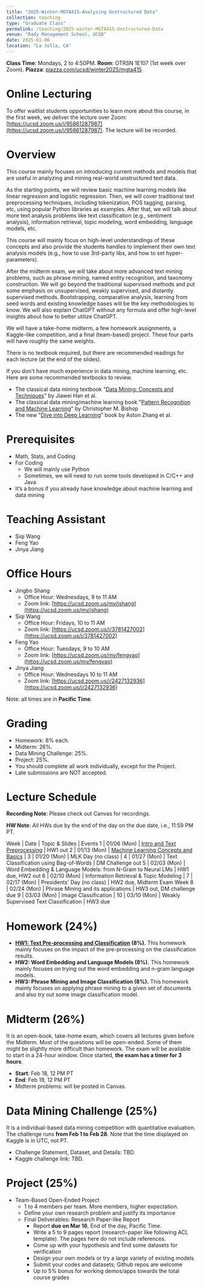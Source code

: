 ```yaml
---
title: "2025-Winter-MGTA415-Analyzing Unstructured Data"
collection: teaching
type: "Graduate Class"
permalink: /teaching/2025-winter-MGTA415-Unstructured-Data
venue: "Rady Management School, UCSD"
date: 2025-01-06
location: "La Jolla, CA"
---
```


**Class Time**: Mondays, 2 to 4:50PM.  **Room**: OTRSN 1E107 (1st week over Zoom).  **Piazza**: [piazza.com/ucsd/winter2025/mgta415](https://piazza.com/ucsd/winter2025/mgta415)


Online Lecturing
======

To offer waitlist students opportunities to learn more about this course, in the first week, we deliver the lecture over Zoom: [https://ucsd.zoom.us/j/95861287987](https://ucsd.zoom.us/j/95861287987). The lecture will be recorded. 


Overview
======

This course mainly focuses on introducing current methods and models that are useful in analyzing and mining real-world unstructured text data.

As the starting points, we will review basic machine learning models like linear regression and logistic regression. Then, we will cover traditional text preprocessing techniques, including tokenization, POS tagging, parsing, etc, using popular Python libraries as examples. After that, we will talk about more text analysis problems like text classification (e.g., sentiment analysis), information retrieval, topic modeling, word embedding, language models, etc.

This course will mainly focus on high-level understandings of these concepts and also provide the students handles to implement their own text analysis models (e.g., how to use 3rd-party libs, and how to set hyper-parameters).

After the midterm exam, we will take about more advanced text mining problems, such as phrase mining, named entity recognition, and taxonomy construction. We will go beyond the traditional supervised methods and put some emphasis on unsupervised, weakly supervised, and distantly supervised methods. Bootstrapping, comparative analysis, learning from seed words and existing knowledge bases will be the key methodologies to know. We will also explain ChatGPT without any formula and offer high-level insights about how to better utilize ChatGPT.

We will have a take-home midterm, a few homework assignments, a Kaggle-like competition, and a final (team-based) project. These four parts will have roughly the same weights.

There is no textbook required, but there are recommended readings for each lecture (at the end of the slides).

If you don't have much experience in data mining, machine learning, etc. Here are some recommended textbooks to review.

- The classical data mining textbook "[Data Mining: Concepts and Techniques](https://books.google.com/books/about/Data_Mining_Concepts_and_Techniques.html?id=pQws07tdpjoC&source=kp_book_description)" by Jiawei Han et al.
- The classical data mining/machine learning book "[Pattern Recognition and Machine Learning](https://books.google.com/books/about/Pattern_Recognition_and_Machine_Learning.html?id=HL4HrgEACAAJ&source=kp_book_description)" by Christopher M. Bishop
- The new "[Dive into Deep Learning](https://d2l.ai/)" book by Aston Zhang et al.


Prerequisites
======

- Math, Stats, and Coding
- For Coding
    - We will mainly use Python
    - Sometimes, we will need to run some tools developed in C/C++ and Java
- It’s a bonus if you already have knowledge about machine learning and data mining

Teaching Assistant
======

- Siqi Wang
- Feng Yao
- Jinya Jiang

Office Hours
======

- Jingbo Shang
    - Office Hour: Wednesdays, 9 to 11 AM
    - Zoom link: [https://ucsd.zoom.us/my/jshang](https://ucsd.zoom.us/my/jshang)
- Siqi Wang
    - Office Hour: Fridays, 10 to 11 AM
    - Zoom link: [https://ucsd.zoom.us/j/3781427002](https://ucsd.zoom.us/j/3781427002)
- Feng Yao
    - Office Hour: Tuesdays, 9 to 10 AM
    - Zoom link: [https://ucsd.zoom.us/my/fengyao](https://ucsd.zoom.us/my/fengyao)
- Jinya Jiang
    - Office Hour: Wednesdays 10 to 11 AM
    - Zoom link: [https://ucsd.zoom.us/j/2427132936](https://ucsd.zoom.us/j/2427132936)

Note: all times are in **Pacific Time**.

Grading
======

- Homework: 8% each. 
- Midterm: 26%.
- Data Mining Challenge: 25%.
- Project: 25%.
- You should complete all work individually, except for the Project.
- Late submissions are NOT accepted.

Lecture Schedule
======

**Recording Note**: Please check out Canvas for recordings.

**HW Note**: All HWs due by the end of the day on the due date, i.e., 11:59 PM PT. 

Week | Date        | Topic & Slides                                              | Events
1    | 01/06 (Mon) | [Intro and Text Preprocessing](https://www.dropbox.com/scl/fo/69mqjaddkd2ckdjjdncl0/AH8lKFP5-2A5KRvLKMWWeMo?rlkey=raofwqnsvq2f10l2dgxo3g2sw&dl=0) | HW1 out
2    | 01/13 (Mon) | [Machine Learning Concepts and Basics](https://www.dropbox.com/scl/fo/go93bqeu1evefrv41coyy/AC8awIhayeIUWylq_O3rdzY?rlkey=4ayyqt8mffcs281f4t545g2w3&dl=0) | 
3    | 01/20 (Mon) | MLK Day (no class)  | 
4    | 01/27 (Mon) | Text Classification using Bag-of-Words | DM Challenge out
5    | 02/03 (Mon) | Word Embedding & Language Models: from N-Gram to Neural LMs | HW1 due, HW2 out
6    | 02/10 (Mon) | Information Retrieval & Topic Modeling |
7    | 02/17 (Mon) | Presidents' Day (no class) | HW2 due, Midterm Exam Week 
8    | 02/24 (Mon) | Phrase Mining and its applications | HW3 out, DM challenge due
9    | 03/03 (Mon) | Image Classification | 
10   | 03/10 (Mon) | Weakly Supervised Text Classification | HW3 due

Homework (24%)
======

- **[HW1: Text Pre-processing and Classification](https://www.dropbox.com/s/z20d12ddfgzcqa0/HW1.zip?dl=0) (8%).** This homework mainly focuses on the impact of the pre-processing on the classification results.
- **HW2: Word Embedding and Language Models (8%).** This homework mainly focuses on trying out the word embedding and n-gram language models. 
- **HW3: Phrase Mining and Image Classification (8%).** This homework mainly focuses on applying phrase mining to a given set of documents and also try out some image classification model.

Midterm (26%)
======

It is an open-book, take-home exam, which covers all lectures given before the Midterm. Most of the questions will be open-ended. Some of them might be slightly more difficult than homework. The exam will be available to start in a 24-hour window. Once started, **the exam has a timer for 3 hours**.

- **Start**: Feb 18, 12 PM PT
- **End**: Feb 19, 12 PM PT
- Midterm problems: will be posted in Canvas.

Data Mining Challenge (25%)
======

It is a individual-based data mining competition with quantitative evaluation. The challenge runs **from Feb 1 to Feb 28**. Note that the time displayed on Kaggle is in UTC, not PT.

- Challenge Statement, Dataset, and Details: TBD.
- Kaggle challenge link: TBD.

Project (25%)
======

- Team-Based Open-Ended Project
    - 1 to 4 members per team. More members, higher expectation.
    - Define your own research problem and justify its importance
    - Final Deliverables: Research Paper-like Report
        - Report **due on Mar 16**, End of the day, Pacific Time. 
        - Write a 5 to 9 pages report (research-paper like following ACL template). The pages here do not include references.
        - Come up with your hypothesis and find some datasets for verification
        - Design your own models or try a large variety of existing models
        - Submit your codes and datasets; Github repos are welcome
        - Up to 5% bonus for working demos/apps towards the total course grades
